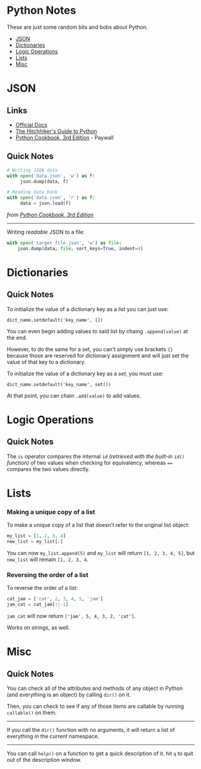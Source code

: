 # Python Notes

These are just some random bits and bobs about Python.

* [JSON](#json)
* [Dictionaries](#dictionaries)
* [Logic Operations](#logic-operations)
* [Lists](#lists)
* [Misc](#misc)

# JSON

## Links
* [Official Docs](https://docs.python.org/3.6/library/json.html)
* [The Hitchhiker's Guide to Python](http://docs.python-guide.org/en/latest/scenarios/json/)
* [Python Cookbook, 3rd Edition](https://www.safaribooksonline.com/library/view/python-cookbook-3rd/9781449357337/ch06s02.html) - Paywall

## Quick Notes

```python
# Writing JSON data
with open('data.json', 'w') as f:
     json.dump(data, f)

# Reading data back
with open('data.json', 'r') as f:
     data = json.load(f)
```

*from [Python Cookbook, 3rd Edition](https://www.safaribooksonline.com/library/view/python-cookbook-3rd/9781449357337/ch06s02.html)*

---

Writing *readable* JSON to a file:

```python
with open('target_file.json', 'w') as file:
    json.dump(data, file, sort_keys=True, indent=4)
```

# Dictionaries

## Quick Notes

To initialize the value of a dictionary key as a list you can just use:

`dict_name.setdefault('key_name', [])`

You can even begin adding values to said list by chaing `.append(value)` at the end.

However, to do the same for a set, you can't simply use brackets `{}` because those are reserved for dictionary assignment and will just set the value of that key to a dictionary.

To initialize the value of a dictionary key as a *set*, you must use:

`dict_name.setdefault('key_name', set())`

At that point, you can chain `.add(value)` to add values.

# Logic Operations

## Quick Notes

The `is` operator compares the internal `id` *(retrieved with the built-in `id()` function)* of two values when checking for equivalency, whereas `==` compares the two values directly.

# Lists

### Making a unique copy of a list

To make a unique copy of a list that doesn't refer to the original list object:

```python
my_list = [1, 2, 3, 4]
new_list = my_list[:]
```

You can now `my_list.append(5)` and `my_list` will return `[1, 2, 3, 4, 5]`, but `new_list` will remain `[1, 2, 3, 4`.

### Reversing the order of a list

To reverse the order of a list:

```python
cat_jam = ['cat', 2, 3, 4, 5, 'jam']
jam_cat = cat_jam[::-1]
```

`jam_cat` will now return `['jam', 5, 4, 3, 2, 'cat']`.

Works on strings, as well.

# Misc

## Quick Notes

You can check all of the attributes and methods of any object in Python (and everything is an object) by calling `dir()` on it.

Then, you can check to see if any of those items are callable by running `callable()` on them. 

---

If you call the `dir()` function with no arguments, it will return a list of everything in the current namespace.

---

You can call `help()` on a function to get a quick description of it. hit `q` to quit out of the description window.